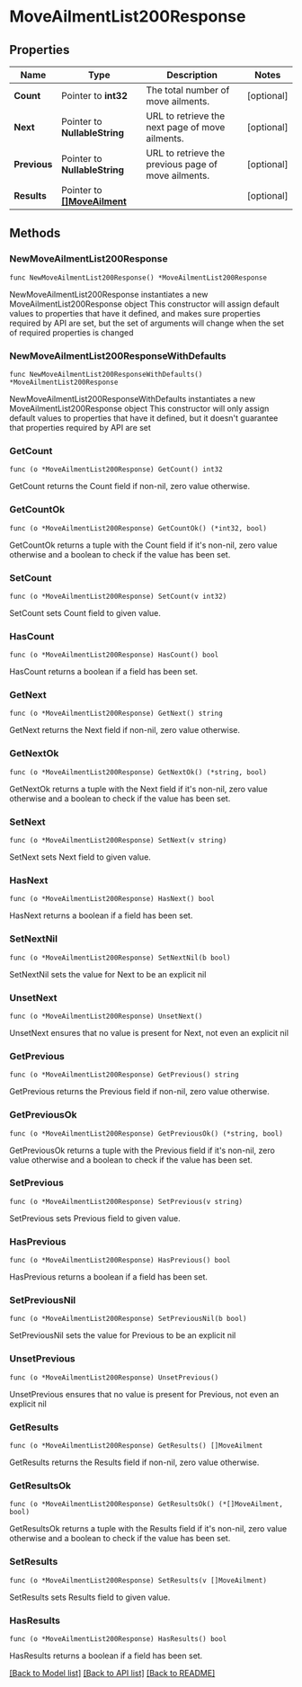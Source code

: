 # MoveAilmentList200Response

## Properties

Name | Type | Description | Notes
------------ | ------------- | ------------- | -------------
**Count** | Pointer to **int32** | The total number of move ailments. | [optional] 
**Next** | Pointer to **NullableString** | URL to retrieve the next page of move ailments. | [optional] 
**Previous** | Pointer to **NullableString** | URL to retrieve the previous page of move ailments. | [optional] 
**Results** | Pointer to [**[]MoveAilment**](MoveAilment.md) |  | [optional] 

## Methods

### NewMoveAilmentList200Response

`func NewMoveAilmentList200Response() *MoveAilmentList200Response`

NewMoveAilmentList200Response instantiates a new MoveAilmentList200Response object
This constructor will assign default values to properties that have it defined,
and makes sure properties required by API are set, but the set of arguments
will change when the set of required properties is changed

### NewMoveAilmentList200ResponseWithDefaults

`func NewMoveAilmentList200ResponseWithDefaults() *MoveAilmentList200Response`

NewMoveAilmentList200ResponseWithDefaults instantiates a new MoveAilmentList200Response object
This constructor will only assign default values to properties that have it defined,
but it doesn't guarantee that properties required by API are set

### GetCount

`func (o *MoveAilmentList200Response) GetCount() int32`

GetCount returns the Count field if non-nil, zero value otherwise.

### GetCountOk

`func (o *MoveAilmentList200Response) GetCountOk() (*int32, bool)`

GetCountOk returns a tuple with the Count field if it's non-nil, zero value otherwise
and a boolean to check if the value has been set.

### SetCount

`func (o *MoveAilmentList200Response) SetCount(v int32)`

SetCount sets Count field to given value.

### HasCount

`func (o *MoveAilmentList200Response) HasCount() bool`

HasCount returns a boolean if a field has been set.

### GetNext

`func (o *MoveAilmentList200Response) GetNext() string`

GetNext returns the Next field if non-nil, zero value otherwise.

### GetNextOk

`func (o *MoveAilmentList200Response) GetNextOk() (*string, bool)`

GetNextOk returns a tuple with the Next field if it's non-nil, zero value otherwise
and a boolean to check if the value has been set.

### SetNext

`func (o *MoveAilmentList200Response) SetNext(v string)`

SetNext sets Next field to given value.

### HasNext

`func (o *MoveAilmentList200Response) HasNext() bool`

HasNext returns a boolean if a field has been set.

### SetNextNil

`func (o *MoveAilmentList200Response) SetNextNil(b bool)`

 SetNextNil sets the value for Next to be an explicit nil

### UnsetNext
`func (o *MoveAilmentList200Response) UnsetNext()`

UnsetNext ensures that no value is present for Next, not even an explicit nil
### GetPrevious

`func (o *MoveAilmentList200Response) GetPrevious() string`

GetPrevious returns the Previous field if non-nil, zero value otherwise.

### GetPreviousOk

`func (o *MoveAilmentList200Response) GetPreviousOk() (*string, bool)`

GetPreviousOk returns a tuple with the Previous field if it's non-nil, zero value otherwise
and a boolean to check if the value has been set.

### SetPrevious

`func (o *MoveAilmentList200Response) SetPrevious(v string)`

SetPrevious sets Previous field to given value.

### HasPrevious

`func (o *MoveAilmentList200Response) HasPrevious() bool`

HasPrevious returns a boolean if a field has been set.

### SetPreviousNil

`func (o *MoveAilmentList200Response) SetPreviousNil(b bool)`

 SetPreviousNil sets the value for Previous to be an explicit nil

### UnsetPrevious
`func (o *MoveAilmentList200Response) UnsetPrevious()`

UnsetPrevious ensures that no value is present for Previous, not even an explicit nil
### GetResults

`func (o *MoveAilmentList200Response) GetResults() []MoveAilment`

GetResults returns the Results field if non-nil, zero value otherwise.

### GetResultsOk

`func (o *MoveAilmentList200Response) GetResultsOk() (*[]MoveAilment, bool)`

GetResultsOk returns a tuple with the Results field if it's non-nil, zero value otherwise
and a boolean to check if the value has been set.

### SetResults

`func (o *MoveAilmentList200Response) SetResults(v []MoveAilment)`

SetResults sets Results field to given value.

### HasResults

`func (o *MoveAilmentList200Response) HasResults() bool`

HasResults returns a boolean if a field has been set.


[[Back to Model list]](../README.md#documentation-for-models) [[Back to API list]](../README.md#documentation-for-api-endpoints) [[Back to README]](../README.md)


